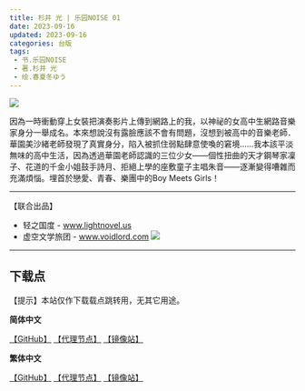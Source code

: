 ```yaml
---
title: 杉井 光 | 乐园NOISE 01
date: 2023-09-16
updated: 2023-09-16
categories: 台版
tags: 
 - 书.乐园NOISE
 - 著.杉井 光
 - 绘.春夏冬ゆう
---
```


![](https://cdn-ching-win.fonlego.com//upload_files/fonlego-rwd/prodpic/D_40127701.jpg)

因為一時衝動穿上女裝把演奏影片上傳到網路上的我，以神祕的女高中生網路音樂家身分一舉成名。本來想說沒有露臉應該不會有問題，沒想到被高中的音樂老師．華園美沙緒老師發現了真實身分，陷入被抓住弱點肆意使喚的窘境……我本該平淡無味的高中生活，因為透過華園老師認識的三位少女——個性扭曲的天才鋼琴家凜子、花道的千金小姐鼓手詩月、拒絕上學的座敷童子主唱朱音——逐漸變得嘈雜而充滿煩惱。埋首於戀愛、青春、樂團中的Boy Meets Girls！

---

【联合出品】

- 轻之国度 -
www.lightnovel.us
- 虚空文学旅团 -
www.voidlord.com
![](https://cdn.staticaly.com/gh/Minami926494/EPUB-COVER@main/logo.webp)

---

## 下载点

【提示】本站仅作下载载点跳转用，无其它用途。

**简体中文**

[【GitHub】](https://raw.githubusercontent.com/qtqtEricChiu/LightSnacks/master/pages/source/23/Books/%5B%E6%9D%89%E4%BA%95+%E5%85%89%5D.%E4%B9%90%E5%9B%ADNOISE.01.epub) [【代理节点】](https://ghproxy.com/https://github.com/qtqtEricChiu/LightSnacks/raw/master/pages/source/23/Books/%5B%E6%9D%89%E4%BA%95+%E5%85%89%5D.%E4%B9%90%E5%9B%ADNOISE.01.epub) [【镜像站】](https://hub.nuaa.cf/qtqtEricChiu/LightSnacks/raw/master/pages/source/23/Books/%5B%E6%9D%89%E4%BA%95+%E5%85%89%5D.%E4%B9%90%E5%9B%ADNOISE.01.epub)

**繁体中文**

[【GitHub】](https://raw.githubusercontent.com/qtqtEricChiu/LightSnacks/master/pages/source/23/Books/%5Bzht%5D%5B%E6%9D%89%E4%BA%95+%E5%85%89%5D.%E6%A8%82%E5%9C%92NOISE.01.epub) [【代理节点】](https://ghproxy.com/https://github.com/qtqtEricChiu/LightSnacks/raw/master/pages/source/23/Books/%5Bzht%5D%5B%E6%9D%89%E4%BA%95+%E5%85%89%5D.%E6%A8%82%E5%9C%92NOISE.01.epub) [【镜像站】](https://hub.nuaa.cf/qtqtEricChiu/LightSnacks/raw/master/pages/source/23/Books/%5Bzht%5D%5B%E6%9D%89%E4%BA%95+%E5%85%89%5D.%E6%A8%82%E5%9C%92NOISE.01.epub)